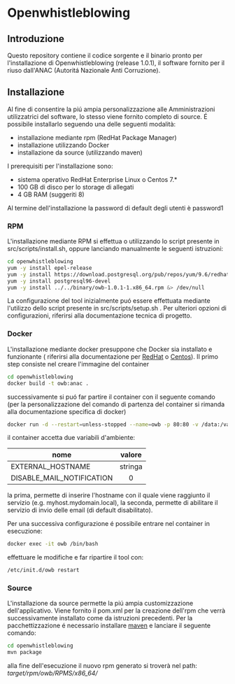 # Openwhistleblowing

## Introduzione
Questo repository contiene il codice sorgente e il binario pronto per
l'installazione di Openwhistleblowing (release 1.0.1), il software fornito per
il riuso dall'ANAC (Autoritá Nazionale Anti Corruzione).

## Installazione
Al fine di consentire la piú ampia personalizzazione alle Amministrazioni
utilizzatrici del software, lo stesso viene fornito completo di source. É
possibile installarlo seguendo una delle seguenti modalità:

- installazione mediante rpm (RedHat Package Manager)
- installazione utilizzando Docker
- installazione da source (utilizzando maven)

I prerequisiti per l'installazione sono:
- sistema operativo RedHat Enterprise  Linux o Centos 7.*
- 100 GB di disco per lo storage di allegati
- 4 GB RAM (suggeriti 8)

Al termine dell'installazione la password di default degli utenti è password1

### RPM
L'installazione mediante RPM si effettua o utilizzando lo script presente in src/scripts/install.sh,
oppure lanciando manualmente le seguenti istruzioni:

```bash
cd openwhistleblowing
yum -y install epel-release
yum -y install https://download.postgresql.org/pub/repos/yum/9.6/redhat/rhel-6-x86_64/pgdg-centos96-9.6-3.noarch.rpm
yum -y install postgresql96-devel
yum -y install ../../binary/owb-1.0.1-1.x86_64.rpm &> /dev/null
```
La configurazione del tool inizialmente puó essere effettuata mediante l'utilizzo dello script
presente in src/scripts/setup.sh . Per ulteriori opzioni di configurazioni, riferirsi alla documentazione
tecnica di progetto.

### Docker
L'installazione mediante docker presuppone che Docker sia installato e funzionante (
riferirsi alla documentazione per [RedHat](https://docs.docker.com/install/linux/docker-ee/rhel/) o
[Centos](https://docs.docker.com/install/linux/docker-ce/centos/)).
Il primo step consiste nel creare l'immagine del container
```bash
cd openwhistleblowing
docker build -t owb:anac .
```
successivamente si puó far partire il container con il seguente comando (per la personalizzazione
del comando di partenza del container si rimanda alla documentazione specifica di docker)
```bash
docker run -d --restart=unless-stopped --name=owb -p 80:80 -v /data:/var/owb/files owb:anac
```
il container accetta due variabili d'ambiente:

| nome                      |   valore  |
|---------------------------|:---------:|
| EXTERNAL_HOSTNAME         |  stringa  |
| DISABLE_MAIL_NOTIFICATION |     0     |

la prima, permette di inserire l'hostname con il quale viene raggiunto il servizio (e.g. myhost.mydomain.local),
la seconda, permette di abilitare il servizio di invio delle email (di default disabilitato).

Per una successiva configurazione é possibile entrare nel container in esecuzione:
```bash
docker exec -it owb /bin/bash
```
effettuare le modifiche e far ripartire il tool con:
```bash
/etc/init.d/owb restart
```

### Source
L'installazione da source permette la piú ampia customizzazione dell'applicativo. Viene
fornito il pom.xml per la creazione dell'rpm che verrà successivamente installato come
da istruzioni precedenti.
Per la pacchettizzazione é necessario installare [maven](https://maven.apache.org/) e 
lanciare il seguente comando:
```bash
cd openwhistleblowing
mvn package
```
alla fine dell'esecuzione il nuovo rpm generato si troverà nel path:
*target/rpm/owb/RPMS/x86_64/*
